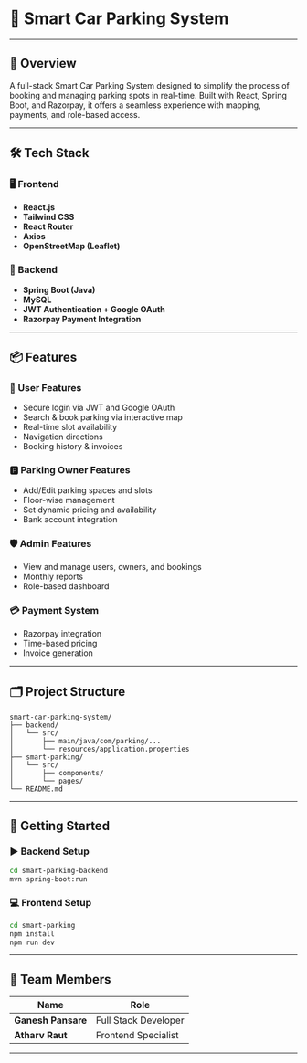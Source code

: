 # 🚗 Smart Car Parking System

---

## 📖 Overview

A full-stack Smart Car Parking System designed to simplify the process of booking and managing parking spots in real-time. Built with React, Spring Boot, and Razorpay, it offers a seamless experience with mapping, payments, and role-based access.

---

## 🛠️ Tech Stack

### 🖥️ Frontend

- **React.js**
- **Tailwind CSS**
- **React Router**
- **Axios**
- **OpenStreetMap (Leaflet)**

### 🧠 Backend

- **Spring Boot (Java)**
- **MySQL**
- **JWT Authentication + Google OAuth**
- **Razorpay Payment Integration**

---

## 📦 Features

### 🚙 User Features

- Secure login via JWT and Google OAuth
- Search & book parking via interactive map
- Real-time slot availability
- Navigation directions
- Booking history & invoices

### 🅿️ Parking Owner Features

- Add/Edit parking spaces and slots
- Floor-wise management
- Set dynamic pricing and availability
- Bank account integration

### 🛡️ Admin Features

- View and manage users, owners, and bookings
- Monthly reports
- Role-based dashboard

### 💳 Payment System

- Razorpay integration
- Time-based pricing
- Invoice generation

---

## 🗂️ Project Structure

```
smart-car-parking-system/
├── backend/
│   └── src/
│       ├── main/java/com/parking/...
│       └── resources/application.properties
├── smart-parking/
│   └── src/
│       ├── components/
│       └── pages/
└── README.md
```

---

## 🚀 Getting Started

### ▶️ Backend Setup

```bash
cd smart-parking-backend
mvn spring-boot:run
```

### 💻 Frontend Setup

```bash
cd smart-parking
npm install
npm run dev
```

---

## 🤝 Team Members

| Name               | Role                 |
| ------------------ | -------------------- |
| **Ganesh Pansare** | Full Stack Developer |
| **Atharv Raut**    | Frontend Specialist  |

---
